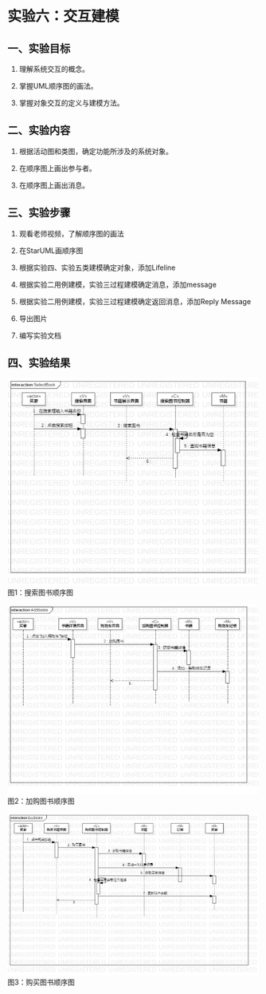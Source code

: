 # 实验六：交互建模

## 一、实验目标

1. 理解系统交互的概念。 

2. 掌握UML顺序图的画法。 

3. 掌握对象交互的定义与建模方法。 

## 二、实验内容

1. 根据活动图和类图，确定功能所涉及的系统对象。  

2. 在顺序图上画出参与者。  

3. 在顺序图上画出消息。 

## 三、实验步骤

1. 观看老师视频，了解顺序图的画法

2. 在StarUML画顺序图  

3. 根据实验四、实验五类建模确定对象，添加Lifeline  

3. 根据实验二用例建模，实验三过程建模确定消息，添加message  

4. 根据实验二用例建模，实验三过程建模确定返回消息，添加Reply Message  

5. 导出图片

6. 编写实验文档

## 四、实验结果

![搜索图书顺序图](./lab6_select_book.jpg)  
图1：搜索图书顺序图

![加购图书顺序图](./lab6_add_book.jpg)  
图2：加购图书顺序图  

![购买图书顺序图](./lab6_buy_books.jpg)  
图3：购买图书顺序图  